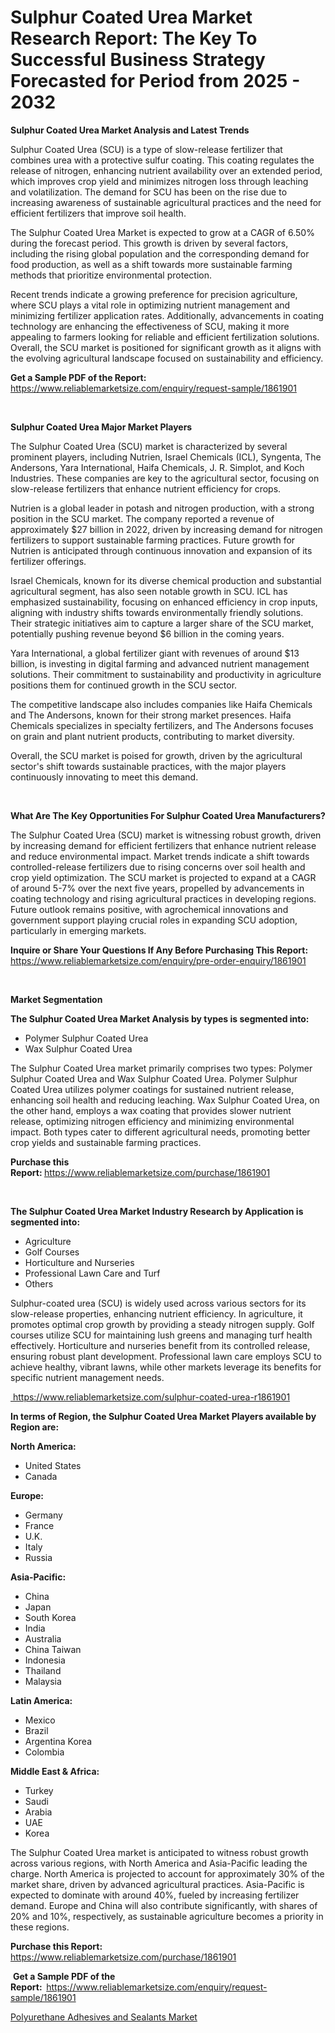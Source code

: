 <p><h1>Sulphur Coated Urea Market Research Report: The Key To Successful Business Strategy Forecasted for Period from 2025 - 2032</h1></p><p><strong>Sulphur Coated Urea Market Analysis and Latest Trends</strong></p>
<p><p>Sulphur Coated Urea (SCU) is a type of slow-release fertilizer that combines urea with a protective sulfur coating. This coating regulates the release of nitrogen, enhancing nutrient availability over an extended period, which improves crop yield and minimizes nitrogen loss through leaching and volatilization. The demand for SCU has been on the rise due to increasing awareness of sustainable agricultural practices and the need for efficient fertilizers that improve soil health.</p><p>The Sulphur Coated Urea Market is expected to grow at a CAGR of 6.50% during the forecast period. This growth is driven by several factors, including the rising global population and the corresponding demand for food production, as well as a shift towards more sustainable farming methods that prioritize environmental protection. </p><p>Recent trends indicate a growing preference for precision agriculture, where SCU plays a vital role in optimizing nutrient management and minimizing fertilizer application rates. Additionally, advancements in coating technology are enhancing the effectiveness of SCU, making it more appealing to farmers looking for reliable and efficient fertilization solutions. Overall, the SCU market is positioned for significant growth as it aligns with the evolving agricultural landscape focused on sustainability and efficiency.</p></p>
<p><strong>Get a Sample PDF of the Report:&nbsp;</strong> <a href="https://www.reliablemarketsize.com/enquiry/request-sample/1861901?utm_campaign=3226&utm_medium=2&utm_source=Github&utm_content=ia&utm_term=31032025&utm_id=sulphur-coated-urea">https://www.reliablemarketsize.com/enquiry/request-sample/1861901</a></p>
<p>&nbsp;</p>
<p><strong>Sulphur Coated Urea Major Market Players</strong></p>
<p><p>The Sulphur Coated Urea (SCU) market is characterized by several prominent players, including Nutrien, Israel Chemicals (ICL), Syngenta, The Andersons, Yara International, Haifa Chemicals, J. R. Simplot, and Koch Industries. These companies are key to the agricultural sector, focusing on slow-release fertilizers that enhance nutrient efficiency for crops.</p><p>Nutrien is a global leader in potash and nitrogen production, with a strong position in the SCU market. The company reported a revenue of approximately $27 billion in 2022, driven by increasing demand for nitrogen fertilizers to support sustainable farming practices. Future growth for Nutrien is anticipated through continuous innovation and expansion of its fertilizer offerings.</p><p>Israel Chemicals, known for its diverse chemical production and substantial agricultural segment, has also seen notable growth in SCU. ICL has emphasized sustainability, focusing on enhanced efficiency in crop inputs, aligning with industry shifts towards environmentally friendly solutions. Their strategic initiatives aim to capture a larger share of the SCU market, potentially pushing revenue beyond $6 billion in the coming years.</p><p>Yara International, a global fertilizer giant with revenues of around $13 billion, is investing in digital farming and advanced nutrient management solutions. Their commitment to sustainability and productivity in agriculture positions them for continued growth in the SCU sector.</p><p>The competitive landscape also includes companies like Haifa Chemicals and The Andersons, known for their strong market presences. Haifa Chemicals specializes in specialty fertilizers, and The Andersons focuses on grain and plant nutrient products, contributing to market diversity.</p><p>Overall, the SCU market is poised for growth, driven by the agricultural sector's shift towards sustainable practices, with the major players continuously innovating to meet this demand.</p></p>
<p>&nbsp;</p>
<p><strong>What Are The Key Opportunities For Sulphur Coated Urea Manufacturers?</strong></p>
<p><p>The Sulphur Coated Urea (SCU) market is witnessing robust growth, driven by increasing demand for efficient fertilizers that enhance nutrient release and reduce environmental impact. Market trends indicate a shift towards controlled-release fertilizers due to rising concerns over soil health and crop yield optimization. The SCU market is projected to expand at a CAGR of around 5-7% over the next five years, propelled by advancements in coating technology and rising agricultural practices in developing regions. Future outlook remains positive, with agrochemical innovations and government support playing crucial roles in expanding SCU adoption, particularly in emerging markets.</p></p>
<p><strong>Inquire or Share Your Questions If Any Before Purchasing This Report:</strong> <a href="https://www.reliablemarketsize.com/enquiry/pre-order-enquiry/1861901?utm_campaign=3226&utm_medium=2&utm_source=Github&utm_content=ia&utm_term=31032025&utm_id=sulphur-coated-urea">https://www.reliablemarketsize.com/enquiry/pre-order-enquiry/1861901</a></p>
<p>&nbsp;</p>
<p><strong>Market Segmentation</strong></p>
<p><strong>The Sulphur Coated Urea Market Analysis by types is segmented into:</strong></p>
<p><ul><li>Polymer Sulphur Coated Urea</li><li>Wax Sulphur Coated Urea</li></ul></p>
<p><p>The Sulphur Coated Urea market primarily comprises two types: Polymer Sulphur Coated Urea and Wax Sulphur Coated Urea. Polymer Sulphur Coated Urea utilizes polymer coatings for sustained nutrient release, enhancing soil health and reducing leaching. Wax Sulphur Coated Urea, on the other hand, employs a wax coating that provides slower nutrient release, optimizing nitrogen efficiency and minimizing environmental impact. Both types cater to different agricultural needs, promoting better crop yields and sustainable farming practices.</p></p>
<p><strong>Purchase this Report:&nbsp;</strong><a href="https://www.reliablemarketsize.com/purchase/1861901?utm_campaign=3226&utm_medium=2&utm_source=Github&utm_content=ia&utm_term=31032025&utm_id=sulphur-coated-urea">https://www.reliablemarketsize.com/purchase/1861901</a></p>
<p>&nbsp;</p>
<p><strong>The Sulphur Coated Urea Market Industry Research by Application is segmented into:</strong></p>
<p><ul><li>Agriculture</li><li>Golf Courses</li><li>Horticulture and Nurseries</li><li>Professional Lawn Care and Turf</li><li>Others</li></ul></p>
<p><p>Sulphur-coated urea (SCU) is widely used across various sectors for its slow-release properties, enhancing nutrient efficiency. In agriculture, it promotes optimal crop growth by providing a steady nitrogen supply. Golf courses utilize SCU for maintaining lush greens and managing turf health effectively. Horticulture and nurseries benefit from its controlled release, ensuring robust plant development. Professional lawn care employs SCU to achieve healthy, vibrant lawns, while other markets leverage its benefits for specific nutrient management needs.</p></p>
<p><a href="https://www.reliablemarketsize.com/sulphur-coated-urea-r1861901?utm_campaign=3226&utm_medium=2&utm_source=Github&utm_content=ia&utm_term=31032025&utm_id=sulphur-coated-urea">&nbsp;https://www.reliablemarketsize.com/sulphur-coated-urea-r1861901</a></p>
<p><strong>In terms of Region, the Sulphur Coated Urea Market Players available by Region are:</strong></p>
<p>
    <p> <strong> North America: </strong>
        <ul>
            <li>United States</li>
            <li>Canada</li>
        </ul>
        </p> 
    <p> <strong> Europe: </strong>
        <ul>
            <li>Germany</li>
            <li>France</li>
            <li>U.K.</li>
            <li>Italy</li>
            <li>Russia</li>
        </ul>
        </p> 
    <p> <strong> Asia-Pacific: </strong>
        <ul>
            <li>China</li>
            <li>Japan</li>
            <li>South Korea</li>
            <li>India</li>
            <li>Australia</li>
            <li>China Taiwan</li>
            <li>Indonesia</li>
            <li>Thailand</li>
            <li>Malaysia</li>
        </ul>
        </p> 
    <p> <strong> Latin America: </strong>
        <ul>
            <li>Mexico</li>
            <li>Brazil</li>
            <li>Argentina Korea</li>
            <li>Colombia</li>
        </ul>
        </p> 
    <p> <strong> Middle East & Africa: </strong>
        <ul>
            <li>Turkey</li>
            <li>Saudi</li>
            <li>Arabia</li>
            <li>UAE</li>
            <li>Korea</li>
        </ul>
    </p>
    </p>
<p><p>The Sulphur Coated Urea market is anticipated to witness robust growth across various regions, with North America and Asia-Pacific leading the charge. North America is projected to account for approximately 30% of the market share, driven by advanced agricultural practices. Asia-Pacific is expected to dominate with around 40%, fueled by increasing fertilizer demand. Europe and China will also contribute significantly, with shares of 20% and 10%, respectively, as sustainable agriculture becomes a priority in these regions.</p></p>
<p><strong>Purchase this Report: </strong><a href="https://www.reliablemarketsize.com/purchase/1861901?utm_campaign=3226&utm_medium=2&utm_source=Github&utm_content=ia&utm_term=31032025&utm_id=sulphur-coated-urea">https://www.reliablemarketsize.com/purchase/1861901</a></p>
<p>&nbsp;<strong>Get a Sample PDF of the Report:&nbsp;&nbsp;</strong><a href="https://www.reliablemarketsize.com/enquiry/request-sample/1861901?utm_campaign=3226&utm_medium=2&utm_source=Github&utm_content=ia&utm_term=31032025&utm_id=sulphur-coated-urea">https://www.reliablemarketsize.com/enquiry/request-sample/1861901</a></p>
<p><strong></strong></p>
<p><p><a href="https://github.com/akermigarib/Market-Research-Report-List-1/blob/main/polyurethane-adhesives-and-sealants-market.md?utm_campaign=3226&utm_medium=2&utm_source=Github&utm_content=ia&utm_term=31032025&utm_id=sulphur-coated-urea">Polyurethane Adhesives and Sealants Market</a></p></p>